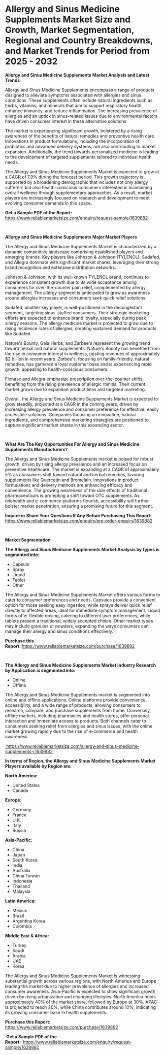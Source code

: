 <p><h1>Allergy and Sinus Medicine Supplements Market Size and Growth, Market Segmentation, Regional and Country Breakdowns, and Market Trends for Period from 2025 -  2032</h1></p><p><strong>Allergy and Sinus Medicine Supplements Market Analysis and Latest Trends</strong></p>
<p><p>Allergy and Sinus Medicine Supplements encompass a range of products designed to alleviate symptoms associated with allergies and sinus conditions. These supplements often include natural ingredients such as herbs, vitamins, and minerals that aim to support respiratory health, enhance immunity, and reduce inflammation. The increasing prevalence of allergies and an uptick in sinus-related issues due to environmental factors have driven consumer interest in these alternative solutions.</p><p>The market is experiencing significant growth, bolstered by a rising awareness of the benefits of natural remedies and preventive health care. Innovations in product formulations, including the incorporation of probiotics and advanced delivery systems, are also contributing to market expansion. Additionally, the trend towards personalized medicine is leading to the development of targeted supplements tailored to individual health needs.</p><p>The Allergy and Sinus Medicine Supplements Market is expected to grow at a CAGR of 7.9% during the forecast period. This growth trajectory is supported by a broadening demographic that includes not only allergy sufferers but also health-conscious consumers interested in maintaining overall wellness through supplementary approaches. As a result, market players are increasingly focused on research and development to meet evolving consumer demands in this space.</p></p>
<p><strong>Get a Sample PDF of the Report:&nbsp;</strong> <a href="https://www.reliablemarketsize.com/enquiry/request-sample/1639882?utm_campaign=3556&utm_medium=2&utm_source=Github&utm_content=ia&utm_term=15042025&utm_id=allergy-and-sinus-medicine-supplements">https://www.reliablemarketsize.com/enquiry/request-sample/1639882</a></p>
<p>&nbsp;</p>
<p><strong>Allergy and Sinus Medicine Supplements Major Market Players</strong></p>
<p><p>The Allergy and Sinus Medicine Supplements Market is characterized by a dynamic competitive landscape comprising established players and emerging brands. Key players like Johnson & Johnson (TYLENOL), Sudafed, and Allegra dominate with significant market shares, leveraging their strong brand recognition and extensive distribution networks. </p><p>Johnson & Johnson, with its well-known TYLENOL brand, continues to experience consistent growth due to its wide acceptance among consumers for over-the-counter pain relief, complemented by allergy management. The allergy segment is anticipated to grow as awareness around allergies increases and consumers seek quick relief solutions.</p><p>Sudafed, another key player, is well-positioned in the decongestant segment, targeting sinus-stuffed consumers. Their strategic marketing efforts are expected to enhance brand loyalty, especially during peak allergy seasons. The allergy medicine market is projected to grow due to rising incidence rates of allergies, creating sustained demand for products like Sudafed.</p><p>Nature's Bounty, Gaia Herbs, and Zarbee's represent the growing trend toward herbal and natural supplements. Nature's Bounty has benefited from the rise in consumer interest in wellness, posting revenues of approximately $2 billion in recent years. Zarbee's, focusing on family-friendly, natural remedies, has garnered a loyal customer base and is experiencing rapid growth, appealing to health-conscious consumers.</p><p>Flonase and Allegra emphasize prescription over-the-counter shifts, benefiting from the rising prevalence of allergic rhinitis. Their current market grows due to expanded product lines and targeted marketing.</p><p>Overall, the Allergy and Sinus Medicine Supplements Market is expected to grow steadily, projected at a CAGR in the coming years, driven by increasing allergy prevalence and consumer preference for effective, easily accessible solutions. Companies focusing on innovation, natural ingredients, and comprehensive marketing strategies are positioned to capture significant market shares in this expanding sector.</p></p>
<p>&nbsp;</p>
<p><strong>What Are The Key Opportunities For Allergy and Sinus Medicine Supplements Manufacturers?</strong></p>
<p><p>The Allergy and Sinus Medicine Supplements market is poised for robust growth, driven by rising allergy prevalence and an increased focus on preventive healthcare. The market is expanding at a CAGR of approximately 5% as consumers shift toward natural and herbal remedies, favoring supplements like Quercetin and Bromelain. Innovations in product formulations and delivery methods are enhancing efficacy and convenience. The growing awareness of the side effects of traditional pharmaceuticals is prompting a shift toward OTC supplements. As telehealth and e-commerce platforms flourish, accessibility will further bolster market penetration, ensuring a promising future for this segment.</p></p>
<p><strong>Inquire or Share Your Questions If Any Before Purchasing This Report:</strong> <a href="https://www.reliablemarketsize.com/enquiry/pre-order-enquiry/1639882?utm_campaign=3556&utm_medium=2&utm_source=Github&utm_content=ia&utm_term=15042025&utm_id=allergy-and-sinus-medicine-supplements">https://www.reliablemarketsize.com/enquiry/pre-order-enquiry/1639882</a></p>
<p>&nbsp;</p>
<p><strong>Market Segmentation</strong></p>
<p><strong>The Allergy and Sinus Medicine Supplements Market Analysis by types is segmented into:</strong></p>
<p><ul><li>Capsule</li><li>Spray</li><li>Liquid</li><li>Tablet</li><li>Other</li></ul></p>
<p><p>The Allergy and Sinus Medicine Supplements Market offers various forms to cater to consumer preferences and needs. Capsules provide a convenient option for those seeking easy ingestion, while sprays deliver quick relief directly to affected areas, ideal for immediate symptom management. Liquid forms offer flexible dosing, catering to different user preferences, while tablets present a traditional, widely accepted choice. Other market types may include granules or powders, expanding the ways consumers can manage their allergy and sinus conditions effectively.</p></p>
<p><strong>Purchase this Report:&nbsp;</strong><a href="https://www.reliablemarketsize.com/purchase/1639882?utm_campaign=3556&utm_medium=2&utm_source=Github&utm_content=ia&utm_term=15042025&utm_id=allergy-and-sinus-medicine-supplements">https://www.reliablemarketsize.com/purchase/1639882</a></p>
<p>&nbsp;</p>
<p><strong>The Allergy and Sinus Medicine Supplements Market Industry Research by Application is segmented into:</strong></p>
<p><ul><li>Online</li><li>Offline</li></ul></p>
<p><p>The Allergy and Sinus Medicine Supplements market is segmented into online and offline applications. Online platforms provide convenience, accessibility, and a wide range of products, allowing consumers to research, compare, and purchase supplements from home. Conversely, offline markets, including pharmacies and health stores, offer personal interaction and immediate access to products. Both channels cater to consumers seeking relief from allergies and sinus issues, with the online market growing rapidly due to the rise of e-commerce and health awareness.</p></p>
<p><a href="https://www.reliablemarketsize.com/allergy-and-sinus-medicine-supplements-r1639882?utm_campaign=3556&utm_medium=2&utm_source=Github&utm_content=ia&utm_term=15042025&utm_id=allergy-and-sinus-medicine-supplements">&nbsp;https://www.reliablemarketsize.com/allergy-and-sinus-medicine-supplements-r1639882</a></p>
<p><strong>In terms of Region, the Allergy and Sinus Medicine Supplements Market Players available by Region are:</strong></p>
<p>
    <p> <strong> North America: </strong>
        <ul>
            <li>United States</li>
            <li>Canada</li>
        </ul>
        </p> 
    <p> <strong> Europe: </strong>
        <ul>
            <li>Germany</li>
            <li>France</li>
            <li>U.K.</li>
            <li>Italy</li>
            <li>Russia</li>
        </ul>
        </p> 
    <p> <strong> Asia-Pacific: </strong>
        <ul>
            <li>China</li>
            <li>Japan</li>
            <li>South Korea</li>
            <li>India</li>
            <li>Australia</li>
            <li>China Taiwan</li>
            <li>Indonesia</li>
            <li>Thailand</li>
            <li>Malaysia</li>
        </ul>
        </p> 
    <p> <strong> Latin America: </strong>
        <ul>
            <li>Mexico</li>
            <li>Brazil</li>
            <li>Argentina Korea</li>
            <li>Colombia</li>
        </ul>
        </p> 
    <p> <strong> Middle East & Africa: </strong>
        <ul>
            <li>Turkey</li>
            <li>Saudi</li>
            <li>Arabia</li>
            <li>UAE</li>
            <li>Korea</li>
        </ul>
    </p>
    </p>
<p><p>The Allergy and Sinus Medicine Supplements Market is witnessing substantial growth across various regions, with North America and Europe leading the market due to higher prevalence of allergies and increased consumer awareness. Asia-Pacific is expected to show significant growth, driven by rising urbanization and changing lifestyles. North America holds approximately 40% of the market share, followed by Europe at 30%. APAC is projected to reach 20%, while China contributes around 10%, indicating its growing consumer base in health supplements.</p></p>
<p><strong>Purchase this Report: </strong><a href="https://www.reliablemarketsize.com/purchase/1639882?utm_campaign=3556&utm_medium=2&utm_source=Github&utm_content=ia&utm_term=15042025&utm_id=allergy-and-sinus-medicine-supplements">https://www.reliablemarketsize.com/purchase/1639882</a></p>
<p>&nbsp;<strong>Get a Sample PDF of the Report:&nbsp;&nbsp;</strong><a href="https://www.reliablemarketsize.com/enquiry/request-sample/1639882?utm_campaign=3556&utm_medium=2&utm_source=Github&utm_content=ia&utm_term=15042025&utm_id=allergy-and-sinus-medicine-supplements">https://www.reliablemarketsize.com/enquiry/request-sample/1639882</a></p>
<p><strong></strong></p>
<p><p></p><p></p><p></p></p>